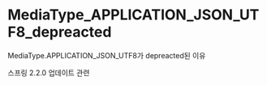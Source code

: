 # MediaType_APPLICATION_JSON_UTF8_depreacted
MediaType.APPLICATION_JSON_UTF8가 depreacted된 이유

스프링 2.2.0 업데이트 관련
